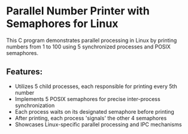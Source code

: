 # Parallel Number Printer with Semaphores for Linux

This C program demonstrates parallel processing in Linux by printing numbers from 1 to 100 using 5 synchronized processes and POSIX semaphores.

## Features:
- Utilizes 5 child processes, each responsible for printing every 5th number
- Implements 5 POSIX semaphores for precise inter-process synchronization
- Each process waits on its designated semaphore before printing
- After printing, each process 'signals' the other 4 semaphores
- Showcases Linux-specific parallel processing and IPC mechanisms
